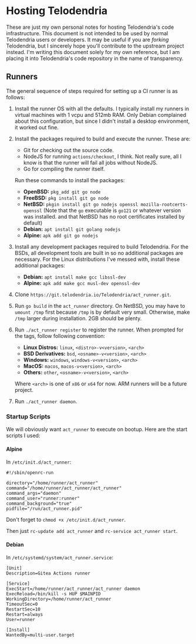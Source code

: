 # Hosting Telodendria

These are just my own personal notes for hosting Telodendria's code infrastructure. This document is not intended to be used by normal Telodendria users or developers. It may be useful if you are *forking* Telodendria, but I sincerely hope you'll contribute to the upstream project instead. I'm writing this document solely for my own reference, but I am placing it into Telodendria's code repository in the name of transparency.

## Runners

The general sequence of steps required for setting up a CI runner is as follows:

1. Install the runner OS with all the defaults. I typically install my runners in virtual machines with 1 vcpu and 512mb RAM. Only Debian complained about this configuration, but since I didn't install a desktop environment, it worked out fine.
2. Install the packages required to build and execute the runner. These are:
    - Git for checking out the source code.
    - NodeJS for running `actions/checkout`, I think. Not really sure, all I know is that the runner will fail all jobs without NodeJS.
    - Go for compiling the runner itself.

    Run these commands to install the packages:
    - **OpenBSD:** `pkg_add git go node`
    - **FreeBSD:** `pkg install git go node`
    - **NetBSD:** `pkgin install git go nodejs openssl mozilla-rootcerts-openssl`
      (Note that the `go` executable is `go121` or whatever version was installed. and that NetBSD has no root certificates installed by default)
    - **Debian:** `apt install git golang nodejs`
    - **Alpine:** `apk add git go nodejs`

3. Install any development packages required to build Telodendria. For the BSDs, all development tools are built in so no additional packages are necessary. For the Linux distributions I've messed with, install these additional packages:
    - **Debian:** `apt install make gcc libssl-dev`
    - **Alpine:** `apk add make gcc musl-dev openssl-dev`
4. Clone `https://git.telodendria.io/Telodendria/act_runner.git`.
5. Run `go build` in the `act_runner` directory. On NetBSD, you may have to `umount /tmp` first because `/tmp` is by default very small. Otherwise, make `/tmp` larger during installation. 2GB should be plenty.
6. Run `./act_runner register` to register the runner. When prompted for the tags, follow following convention:
    - **Linux Distros:** `linux`, `<distro>-v<version>`, `<arch>`
    - **BSD Derivatives:** `bsd`, `<osname>-v<version>`, `<arch>`
    - **Windows:** `windows`, `windows-v<version>`, `<arch>`
    - **MacOS:** `macos`, `macos-v<version>`, `<arch>`
    - **Others:** `other`, `<osname>-v<version>`, `<arch>`

    Where `<arch>` is one of `x86` or `x64` for now. ARM runners will be a future project.
7. Run `./act_runner daemon`.

### Startup Scripts

We will obviously want `act_runner` to execute on bootup. Here are the start scripts I used:

#### Alpine

In `/etc/init.d/act_runner`:

```shell
#!/sbin/openrc-run

directory="/home/runner/act_runner"
command="/home/runner/act_runner/act_runner"
command_args="daemon"
command_user="runner:runner"
command_background="true"
pidfile="/run/act_runner.pid"
```

Don't forget to `chmod +x /etc/init.d/act_runner`.

Then just `rc-update add act_runner` and `rc-service act_runner start`.

#### Debian

In `/etc/systemd/system/act_runner.service`:

```
[Unit]
Description=Gitea Actions runner

[Service]
ExecStart=/home/runner/act_runner/act_runner daemon
ExecReload=/bin/kill -s HUP $MAINPID
WorkingDirectory=/home/runner/act_runner
TimeoutSec=0
RestartSec=10
Restart=always
User=runner

[Install]
WantedBy=multi-user.target
```